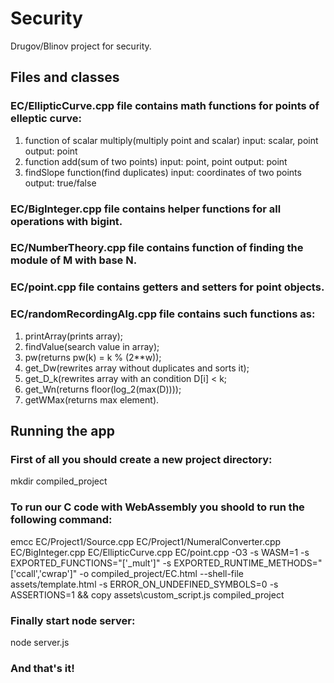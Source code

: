 # Security

Drugov/Blinov project for security.

## Files and classes

### EC/EllipticCurve.cpp file contains math functions for points of elleptic curve:
1. function of scalar multiply(multiply point and scalar)
  input: scalar, point
  output: point
2. function add(sum of two points)
  input: point, point
  output: point
3. findSlope function(find duplicates)
  input: coordinates of two points
  output: true/false

### EC/BigInteger.cpp file contains helper functions for all operations with bigint.


### EC/NumberTheory.cpp file contains function of finding the module of M with base N.


### EC/point.cpp file contains getters and setters for point objects.


### EC/randomRecordingAlg.cpp file contains such functions as:
1. printArray(prints array);
2. findValue(search value in array);
3. pw(returns pw(k) = k % (2**w));
4. get_Dw(rewrites array without duplicates and sorts it);
5. get_D_k(rewrites array with an condition D[i] < k;
6. get_Wn(returns floor(log_2(max(D))));
7. getWMax(returns max element).

## Running the app

### First of all you should create a new project directory:

mkdir compiled_project


### To run our C code with WebAssembly you shoold to run the following command:

emcc EC/Project1/Source.cpp EC/Project1/NumeralConverter.cpp EC/BigInteger.cpp EC/EllipticCurve.cpp EC/point.cpp -O3 -s WASM=1 -s EXPORTED_FUNCTIONS="['_mult']" -s EXPORTED_RUNTIME_METHODS="['ccall','cwrap']" -o compiled_project/EC.html --shell-file assets/template.html -s ERROR_ON_UNDEFINED_SYMBOLS=0 -s ASSERTIONS=1 && copy assets\custom_script.js compiled_project

### Finally start node server:

node server.js

### And that's it!
